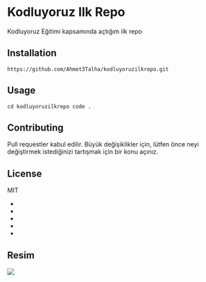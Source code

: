 # Kodluyoruz Ilk Repo
Kodluyoruz Eğitimi kapsamında açtığım ilk repo

## Installation
````
https://github.com/Ahmet3Talha/kodluyoruzilkrepo.git
````
## Usage
````
cd kodluyoruzilkrepo code .
````
## Contributing
Pull requestler kabul edilir. Büyük değişiklikler için, lütfen önce neyi değiştirmek istediğinizi tartışmak için bir konu açınız.
## License
MIT

-
-
-
-
-
## Resim
![](https://cdn.pixabay.com/photo/2016/01/31/19/41/apple-1172060_960_720.jpg)
